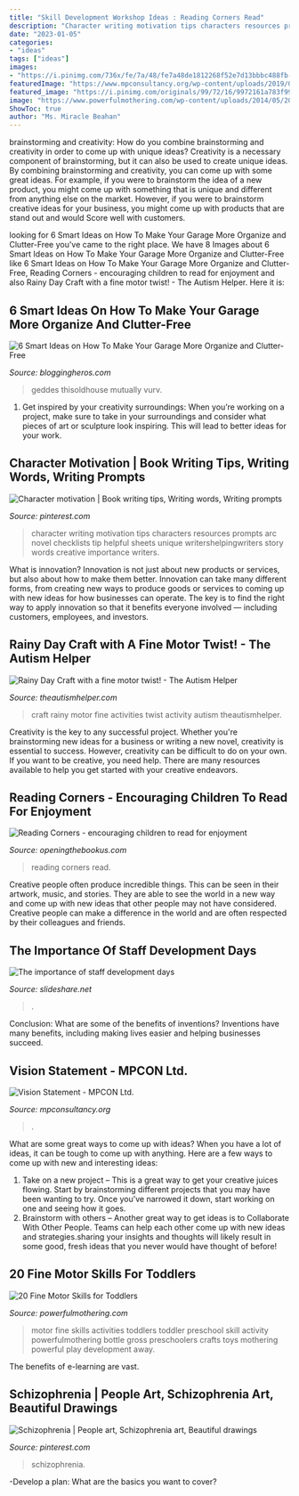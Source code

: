 ```yaml
---
title: "Skill Development Workshop Ideas : Reading Corners Read"
description: "Character writing motivation tips characters resources prompts arc novel checklists tip helpful sheets unique writershelpingwriters story words creative importance writers"
date: "2023-01-05"
categories:
- "ideas"
tags: ["ideas"]
images:
- "https://i.pinimg.com/736x/fe/7a/48/fe7a48de1812268f52e7d13bbbc488fb--people-drawings-schizophrenia.jpg"
featuredImage: "https://www.mpconsultancy.org/wp-content/uploads/2019/03/vision-1024x576.jpg"
featured_image: "https://i.pinimg.com/originals/99/72/16/9972161a783f99e674fb78cac0cbfc40.jpg"
image: "https://www.powerfulmothering.com/wp-content/uploads/2014/05/20-Fine-Motor-Skills-for-Toddlers-2.jpg"
ShowToc: true
author: "Ms. Miracle Beahan"
---
```



brainstorming and creativity: How do you combine brainstorming and creativity in order to come up with unique ideas?
Creativity is a necessary component of brainstorming, but it can also be used to create unique ideas. By combining brainstorming and creativity, you can come up with some great ideas. For example, if you were to brainstorm the idea of a new product, you might come up with something that is unique and different from anything else on the market. However, if you were to brainstorm creative ideas for your business, you might come up with products that are stand out and would Score well with customers.

	

		
looking for 6 Smart Ideas on How To Make Your Garage More Organize and Clutter-Free you've came to the right place. We have 8 Images about 6 Smart Ideas on How To Make Your Garage More Organize and Clutter-Free like 6 Smart Ideas on How To Make Your Garage More Organize and Clutter-Free, Reading Corners - encouraging children to read for enjoyment and also Rainy Day Craft with a fine motor twist! - The Autism Helper. Here it is:
		
    
## 6 Smart Ideas On How To Make Your Garage More Organize And Clutter-Free

<img loading=lazy src="https://bloggingheros.com/wp-content/uploads/2020/11/garage-organization-ideas.jpg" onerror="this.onerror=null;this.src='https://tse1.mm.bing.net/th?id=OIP.PDKDUGJ3vzx-WKUeXZTdwwHaE8&amp;pid=15.1';" alt="6 Smart Ideas on How To Make Your Garage More Organize and Clutter-Free">

_Source: bloggingheros.com_

>geddes thisoldhouse mutually vurv. 

	

1. Get inspired by your creativity surroundings: When you’re working on a project, make sure to take in your surroundings and consider what pieces of art or sculpture look inspiring. This will lead to better ideas for your work.

    
## Character Motivation | Book Writing Tips, Writing Words, Writing Prompts

<img loading=lazy src="https://i.pinimg.com/originals/99/72/16/9972161a783f99e674fb78cac0cbfc40.jpg" onerror="this.onerror=null;this.src='https://tse2.mm.bing.net/th?id=OIP.NSkN6WKY35BzuH5MXDA-5wHaLH&amp;pid=15.1';" alt="Character motivation | Book writing tips, Writing words, Writing prompts">

_Source: pinterest.com_

>character writing motivation tips characters resources prompts arc novel checklists tip helpful sheets unique writershelpingwriters story words creative importance writers. 

	

What is innovation?
Innovation is not just about new products or services, but also about how to make them better. Innovation can take many different forms, from creating new ways to produce goods or services to coming up with new ideas for how businesses can operate. The key is to find the right way to apply innovation so that it benefits everyone involved ― including customers, employees, and investors.

    
## Rainy Day Craft with A Fine Motor Twist! - The Autism Helper

<img loading=lazy src="http://theautismhelper.com/wp-content/uploads/2013/04/IMG_3737-764x1024.jpg" onerror="this.onerror=null;this.src='https://tse4.mm.bing.net/th?id=OIP.9JO2dBGqGqQLmLLwy9K3ogHaJ7&amp;pid=15.1';" alt="Rainy Day Craft with a fine motor twist! - The Autism Helper">

_Source: theautismhelper.com_

>craft rainy motor fine activities twist activity autism theautismhelper. 

	

Creativity is the key to any successful project. Whether you're brainstorming new ideas for a business or writing a new novel, creativity is essential to success. However, creativity can be difficult to do on your own. If you want to be creative, you need help. There are many resources available to help you get started with your creative endeavors.

    
## Reading Corners - Encouraging Children To Read For Enjoyment

<img loading=lazy src="https://www.openingthebookus.com/media/1699/8207-otb-20554.jpg?anchor=center&amp;mode=crop&amp;width=1200&amp;height=960&amp;mode=crop&amp;quality=50&amp;bgcolor=fff" onerror="this.onerror=null;this.src='https://tse2.mm.bing.net/th?id=OIP.kpGENITt3NmgtBgngwXFUwHaF7&amp;pid=15.1';" alt="Reading Corners - encouraging children to read for enjoyment">

_Source: openingthebookus.com_

>reading corners read. 

	

Creative people often produce incredible things. This can be seen in their artwork, music, and stories. They are able to see the world in a new way and come up with new ideas that other people may not have considered. Creative people can make a difference in the world and are often respected by their colleagues and friends.

    
## The Importance Of Staff Development Days

<img loading=lazy src="https://image.slidesharecdn.com/theimportanceofstaffdevelopmentdays-110314012228-phpapp01/95/the-importance-of-staff-development-days-6-728.jpg?cb=1300065844" onerror="this.onerror=null;this.src='https://tse3.mm.bing.net/th?id=OIP.CAi6ljP3HQU4ydwiEeiC4AHaFj&amp;pid=15.1';" alt="The importance of staff development days">

_Source: slideshare.net_

>. 

	

Conclusion: What are some of the benefits of inventions?
Inventions have many benefits, including making lives easier and helping businesses succeed.

    
## Vision Statement - MPCON Ltd.

<img loading=lazy src="https://www.mpconsultancy.org/wp-content/uploads/2019/03/vision-1024x576.jpg" onerror="this.onerror=null;this.src='https://tse1.mm.bing.net/th?id=OIP.n-R71AYYZIvH2lgLEoazlwHaEK&amp;pid=15.1';" alt="Vision Statement - MPCON Ltd.">

_Source: mpconsultancy.org_

>. 

	

What are some great ways to come up with ideas?
When you have a lot of ideas, it can be tough to come up with anything. Here are a few ways to come up with new and interesting ideas: 
1. Take on a new project – This is a great way to get your creative juices flowing. Start by brainstorming different projects that you may have been wanting to try. Once you’ve narrowed it down, start working on one and seeing how it goes. 
2. Brainstorm with others – Another great way to get ideas is to Collaborate With Other People. Teams can help each other come up with new ideas and strategies.sharing your insights and thoughts will likely result in some good, fresh ideas that you never would have thought of before! 

    
## 20 Fine Motor Skills For Toddlers

<img loading=lazy src="https://www.powerfulmothering.com/wp-content/uploads/2014/05/20-Fine-Motor-Skills-for-Toddlers-2.jpg" onerror="this.onerror=null;this.src='https://tse1.mm.bing.net/th?id=OIP.Tdih7G7WabuOcvtUD-FK3QHaK0&amp;pid=15.1';" alt="20 Fine Motor Skills for Toddlers">

_Source: powerfulmothering.com_

>motor fine skills activities toddlers toddler preschool skill activity powerfulmothering bottle gross preschoolers crafts toys mothering powerful play development away. 

	

The benefits of e-learning are vast.

    
## Schizophrenia | People Art, Schizophrenia Art, Beautiful Drawings

<img loading=lazy src="https://i.pinimg.com/736x/fe/7a/48/fe7a48de1812268f52e7d13bbbc488fb--people-drawings-schizophrenia.jpg" onerror="this.onerror=null;this.src='https://tse4.mm.bing.net/th?id=OIP.O8U8mQwVQNiWi_BZ4WzkdwHaJ3&amp;pid=15.1';" alt="Schizophrenia | People art, Schizophrenia art, Beautiful drawings">

_Source: pinterest.com_

>schizophrenia. 

	

-Develop a plan: What are the basics you want to cover?

